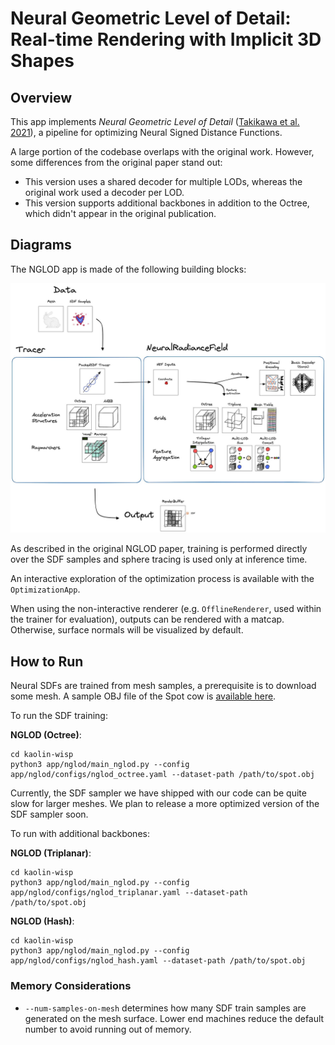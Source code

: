 # Neural Geometric Level of Detail: Real-time Rendering with Implicit 3D Shapes

## Overview

This app implements _Neural Geometric Level of Detail_ ([Takikawa et al. 2021](https://nv-tlabs.github.io/nglod/)), a pipeline for optimizing Neural Signed Distance Functions.

A large portion of the codebase overlaps with the original work.
However, some differences from the original paper stand out:
- This version uses a shared decoder for multiple LODs, whereas the original work used a decoder per LOD.
- This version supports additional backbones in addition to the Octree, which didn't appear in the original publication.

## Diagrams

The NGLOD app is made of the following building blocks:

<img src="../../media/wisp_app_nglod.jpg" alt="NGLOD Diagram" width="1000"/>

As described in the original NGLOD paper, training is performed directly over the SDF samples and sphere tracing is used only at inference time.

An interactive exploration of the optimization process is available with the `OptimizationApp`.

When using the non-interactive renderer (e.g. `OfflineRenderer`, used within the trainer for evaluation), outputs can be rendered with a matcap. 
Otherwise, surface normals will be visualized by default.


## How to Run

Neural SDFs are trained from mesh samples, a prerequisite is to download some mesh.
A sample OBJ file of the Spot cow is [available here](https://github.com/alecjacobson/common-3d-test-models/blob/master/data/spot.obj). 

To run the SDF training:

**NGLOD (Octree)**:
```
cd kaolin-wisp
python3 app/nglod/main_nglod.py --config app/nglod/configs/nglod_octree.yaml --dataset-path /path/to/spot.obj
```

Currently, the SDF sampler we have shipped with our code can be quite slow for larger meshes. We plan to
release a more optimized version of the SDF sampler soon.

To run with additional backbones: 

**NGLOD (Triplanar)**:
```
cd kaolin-wisp
python3 app/nglod/main_nglod.py --config app/nglod/configs/nglod_triplanar.yaml --dataset-path /path/to/spot.obj
```

**NGLOD (Hash)**:
```
cd kaolin-wisp
python3 app/nglod/main_nglod.py --config app/nglod/configs/nglod_hash.yaml --dataset-path /path/to/spot.obj
```

### Memory Considerations

* `--num-samples-on-mesh` determines how many SDF train samples are generated on the mesh surface. 
Lower end machines reduce the default number to avoid running out of memory.

